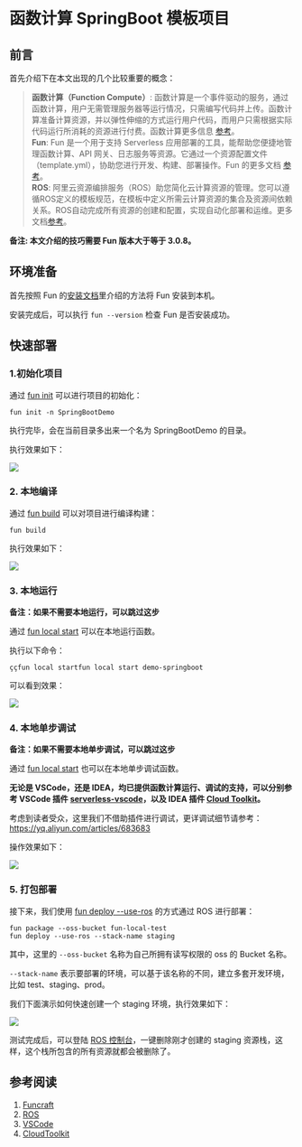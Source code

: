 # 函数计算 SpringBoot 模板项目

## 前言

首先介绍下在本文出现的几个比较重要的概念：

> **函数计算（Function Compute）**: 函数计算是一个事件驱动的服务，通过函数计算，用户无需管理服务器等运行情况，只需编写代码并上传。函数计算准备计算资源，并以弹性伸缩的方式运行用户代码，而用户只需根据实际代码运行所消耗的资源进行付费。函数计算更多信息 [参考](https://help.aliyun.com/product/50980.html)。<br />
**Fun**: Fun 是一个用于支持 Serverless 应用部署的工具，能帮助您便捷地管理函数计算、API 网关、日志服务等资源。它通过一个资源配置文件（template.yml），协助您进行开发、构建、部署操作。Fun 的更多文档 [参考](https://github.com/alibaba/funcraft)。	<br />
**ROS**: 阿里云资源编排服务（ROS）助您简化云计算资源的管理。您可以遵循ROS定义的模板规范，在模板中定义所需云计算资源的集合及资源间依赖关系。ROS自动完成所有资源的创建和配置，实现自动化部署和运维。更多文档[参考](https://help.aliyun.com/product/28850.html)。


**备注: 本文介绍的技巧需要 Fun 版本大于等于 3.0.8。**

## 环境准备

首先按照 Fun 的[安装文档](https://github.com/alibaba/funcraft/blob/master/docs/usage/installation-zh.md)里介绍的方法将 Fun 安装到本机。

安装完成后，可以执行 `fun --version` 检查 Fun 是否安装成功。

## 快速部署

### 1.初始化项目

通过 [fun init](https://yq.aliyun.com/articles/674363) 可以进行项目的初始化：

```shell
fun init -n SpringBootDemo
```

执行完毕，会在当前目录多出来一个名为 SpringBootDemo 的目录。

执行效果如下：

![](https://tan-blog.oss-cn-hangzhou.aliyuncs.com/img/fun-spirng-boot-init.gif)

### 2. 本地编译

通过 [fun build](https://yq.aliyun.com/articles/719102) 可以对项目进行编译构建：

```
fun build
```

执行效果如下：

![](https://tan-blog.oss-cn-hangzhou.aliyuncs.com/img/fun-spirng-boot-build.gif)

### 3. 本地运行

**备注：如果不需要本地运行，可以跳过这步**

通过 [fun local start](https://yq.aliyun.com/articles/683683) 可以在本地运行函数。

执行以下命令：

```
ççfun local startfun local start demo-springboot
```

可以看到效果：

![](https://tan-blog.oss-cn-hangzhou.aliyuncs.com/img/fun-spirng-boot-local-start.gif)

### 4. 本地单步调试

**备注：如果不需要本地单步调试，可以跳过这步**


通过 [fun local start](https://yq.aliyun.com/articles/683683) 也可以在本地单步调试函数。

**无论是 VSCode，还是 IDEA，均已提供函数计算运行、调试的支持，可以分别参考 VSCode 插件 [serverless-vscode](https://github.com/alibaba/serverless-vscode)，以及 IDEA 插件 [Cloud Toolkit](https://www.aliyun.com/product/cloudtoolkit)。**

考虑到读者受众，这里我们不借助插件进行调试，更详调试细节请参考：https://yq.aliyun.com/articles/683683

操作效果如下：

![](https://tan-blog.oss-cn-hangzhou.aliyuncs.com/img/fun-spirng-boot-local-debug.gif)

### 5. 打包部署

接下来，我们使用 [fun deploy --use-ros](https://yq.aliyun.com/articles/719104) 的方式通过 ROS 进行部署：

```
fun package --oss-bucket fun-local-test
fun deploy --use-ros --stack-name staging
```

其中，这里的 `--oss-bucket` 名称为自己所拥有读写权限的 oss 的 Bucket 名称。

`--stack-name` 表示要部署的环境，可以基于该名称的不同，建立多套开发环境，比如 test、staging、prod。

我们下面演示如何快速创建一个 staging 环境，执行效果如下：

![](https://tan-blog.oss-cn-hangzhou.aliyuncs.com/img/fun-spirng-boot-deploy.gif)

测试完成后，可以登陆 [ROS 控制台](https://ros.console.aliyun.com)，一键删除刚才创建的 staging 资源栈，这样，这个栈所包含的所有资源就都会被删除了。

## 参考阅读

1. [Funcraft](https://github.com/alibaba/funcraft)
2. [ROS](https://ros.console.aliyun.com)
3. [VSCode](https://github.com/alibaba/serverless-vscode)
4. [CloudToolkit](https://www.aliyun.com/product/cloudtoolkit)
